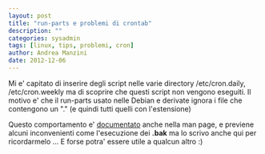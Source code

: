 ```yaml
---
layout: post
title: "run-parts e problemi di crontab"
description: ""
categories: sysadmin
tags: [linux, tips, problemi, cron]
author: Andrea Manzini
date: 2012-12-06
---
```


Mi e' capitato di inserire degli script nelle varie directory
/etc/cron.daily, /etc/cron.weekly
ma di scoprire che questi script non vengono eseguiti.
Il motivo e' che il run-parts usato nelle Debian e derivate ignora i file che contengono un "." (e quindi tutti quelli con l'estensione)

Questo comportamento e' [documentato](http://www.oreillynet.com/linux/blog/2007/08/runparts_scripts_a_note_about.html) anche nella man page, e previene alcuni inconvenienti come l'esecuzione dei **.bak** ma lo scrivo anche qui per ricordarmelo ... E forse potra' essere utile a qualcun altro :)
